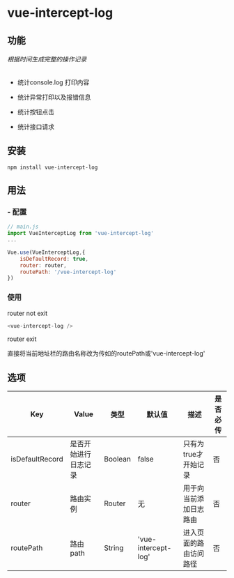 # vue-intercept-log

## 功能 
###### 根据时间生成完整的操作记录

* 统计console.log 打印内容

* 统计异常打印以及报错信息

* 统计按钮点击

* 统计接口请求



## 安装
```
npm install vue-intercept-log
```

## 用法
### - 配置
```js
// main.js
import VueInterceptLog from 'vue-intercept-log'
...

Vue.use(VueInterceptLog,{
    isDefaultRecord: true,
    router: router,
    routePath: '/vue-intercept-log'
})
```

### 使用
router not exit
```js
<vue-intercept-log />
```

router exit

直接将当前地址栏的路由名称改为传如的routePath或'vue-intercept-log'

## 选项

| Key | Value | 类型 | 默认值 | 描述 | 是否必传 |
| --- | --- | --- | --- | --- | --- |
|isDefaultRecord|是否开始进行日志记录|Boolean|false|只有为true才开始记录| 否 |
| router | 路由实例 | Router | 无 | 用于向当前添加日志路由 | 否 |
| routePath | 路由path | String | 'vue-intercept-log' | 进入页面的路由访问路径 | 否 |

